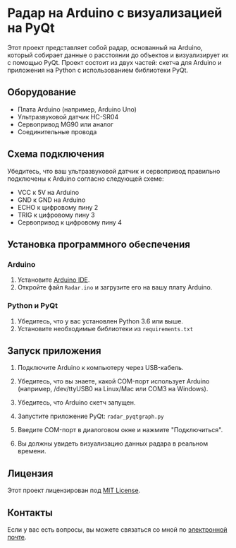 # Радар на Arduino с визуализацией на PyQt

Этот проект представляет собой радар, основанный на Arduino, который собирает данные о расстоянии до объектов и визуализирует их с помощью PyQt. 
Проект состоит из двух частей: скетча для Arduino и приложения на Python с использованием библиотеки PyQt.

## Оборудование

- Плата Arduino (например, Arduino Uno)
- Ультразвуковой датчик HC-SR04
- Сервопривод MG90 или аналог
- Соединительные провода

## Схема подключения

Убедитесь, что ваш ультразвуковой датчик и сервопривод правильно подключены к Arduino согласно следующей схеме:

- VCC к 5V на Arduino
- GND к GND на Arduino
- ECHO к цифровому пину 2
- TRIG к цифровому пину 3
- Сервопривод к цифровому пину 4

## Установка программного обеспечения

### Arduino

1. Установите [Arduino IDE](https://www.arduino.cc/en/software).
2. Откройте файл `Radar.ino` и загрузите его на вашу плату Arduino.

### Python и PyQt

1. Убедитесь, что у вас установлен Python 3.6 или выше.
2. Установите необходимые библиотеки из `requirements.txt`

## Запуск приложения

1. Подключите Arduino к компьютеру через USB-кабель.
2. Убедитесь, что вы знаете, какой COM-порт использует Arduino (например, /dev/ttyUSB0 на Linux/Mac или COM3 на Windows).
3. Убедитесь, что Arduino скетч запущен.
4. Запустите приложение PyQt:
`radar_pyqtgraph.py`

6. Введите COM-порт в диалоговом окне и нажмите "Подключиться".
7. Вы должны увидеть визуализацию данных радара в реальном времени.

## Лицензия

Этот проект лицензирован под [MIT License](LICENSE).

## Контакты

Если у вас есть вопросы, вы можете связаться со мной по [электронной почте](andyspacex10@gmail.com).
